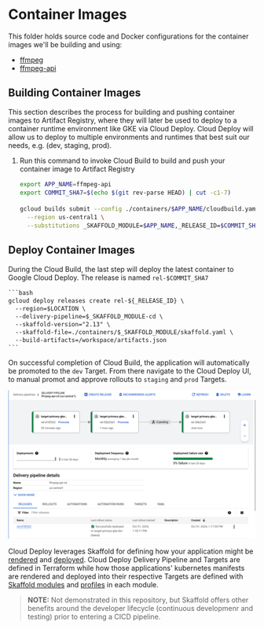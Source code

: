 # Container Images

This folder holds source code and Docker configurations for the container images we'll be building and using:
- [ffmpeg](./ffmpeg/README.md)
- [ffmpeg-api](./ffmpeg-api/README.md)

## Building Container Images

This section describes the process for building and pushing container images to Artifact Registry, where they will later be used to deploy to a container runtime environment like GKE via Cloud Deploy. Cloud Deploy will allow us to deploy to multiple environments and runtimes that best suit our needs, e.g. (dev, staging, prod).

1. Run this command to invoke Cloud Build to build and push your container image to Artifact Registry

    ```bash
    export APP_NAME=ffmpeg-api
    export COMMIT_SHA7=$(echo $(git rev-parse HEAD) | cut -c1-7)

    gcloud builds submit --config ./containers/$APP_NAME/cloudbuild.yaml \
      --region us-central1 \
      --substitutions _SKAFFOLD_MODULE=$APP_NAME,_RELEASE_ID=$COMMIT_SHA7
    ```

## Deploy Container Images

During the Cloud Build, the last step will deploy the latest container to Google Cloud Deploy. The release is named `rel-$COMMIT_SHA7`

    ```bash
    gcloud deploy releases create rel-${_RELEASE_ID} \
      --region=$LOCATION \
      --delivery-pipeline=$_SKAFFOLD_MODULE-cd \
      --skaffold-version="2.13" \
      --skaffold-file=./containers/$_SKAFFOLD_MODULE/skaffold.yaml \
      --build-artifacts=/workspace/artifacts.json
    ```

On successful completion of Cloud Build, the application will automatically be promoted to the `dev` Target. From there navigate to the Cloud Deploy UI, to manual promot and approve rollouts to `staging` and `prod` Targets.

![Cloud Deploy UI](../docs/img/clouddeploy-ui.png "Cloud Deploy UI")

Cloud Deploy leverages Skaffold for defining how your application might be [rendered](https://skaffold.dev/docs/renderers/) and [deployed](https://skaffold.dev/docs/deployers/). Cloud Deploy Delivery Pipeline and Targets are defined in Terraform while how those applications' kubernetes manifests are rendered and deployed into their respective Targets are defined with [Skaffold modules](https://skaffold.dev/docs/design/config/#multiple-configuration-support) and [profiles](https://skaffold.dev/docs/environment/profiles/) in each module.

>__NOTE:__ Not demonstrated in this repository, but Skaffold offers other benefits around the developer lifecycle (continuous developmenr and testing) prior to entering a CICD pipeline.
